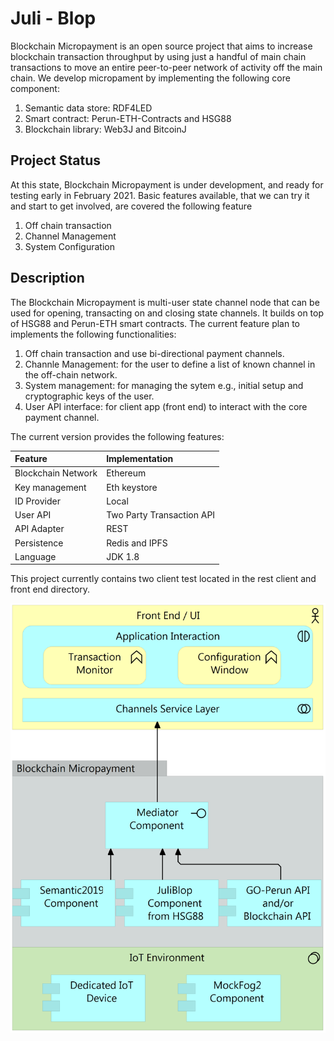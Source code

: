 # Juli - Blop
Blockchain Micropayment is an open source project that aims to increase blockchain transaction throughput by using just a handful of main chain transactions to move an entire peer-to-peer network of activity off the main chain.
We develop micropament by implementing the following core component:
1. Semantic data store: RDF4LED
2. Smart contract: Perun-ETH-Contracts and HSG88
3. Blockchain library: Web3J and BitcoinJ

## Project Status

At this state, Blockchain Micropayment is under development, and ready for testing early in February 2021.
Basic features available, that we can try it and start to get involved, are covered the following feature
1. Off chain transaction
2. Channel Management
3. System Configuration

## Description

The Blockchain Micropayment is multi-user state channel node that can be used for opening, transacting on and closing state channels. It builds on top of HSG88 and Perun-ETH smart contracts.
The current feature plan to implements the following functionalities:

1. Off chain transaction and use bi-directional payment channels.
2. Channle Management: for the user to define a list of known channel in the off-chain network.
3. System management: for managing the sytem e.g., initial setup and cryptographic keys of the user.
4. User API interface: for client app (front end) to interact with the core payment channel.

The current version provides the following features:

|Feature | Implementation |
|:--|:--|
|Blockchain Network|Ethereum|
|Key management|Eth keystore |
|ID Provider|Local |
|User API|Two Party Transaction API |
|API Adapter|REST |
|Persistence|Redis and IPFS|
|Language|JDK 1.8|

This project currently contains two client test located in the rest client and front end directory.


![Blop Integration View](docs/blops-integration-v2.png?raw=true "Integration View")
